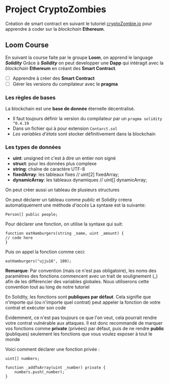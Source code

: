 # Project CryptoZombies

Création de smart contract en suivant le tutoriel [cryptoZombie.io](https://cryptozombies.io/fr) pour apprendre à coder sur la *blockchain* __Ethereum__.

## Loom Course

En suivant la course faite par le groupe __Loom__, on apprend le language __*Solidity*__
Grâce à __*Solidity*__ on peut developper une __Dapp__ qui intéragit avec la *blockchain* __Ethereum__ en créant des __Smart Contract__.

- [ ] Apprendre à créer des __Smart Contract__
- [ ] Gérer les versions du compilateur avec le __pragma__

### Les règles de bases

La blockchain est une __base de donnée__ éternelle décentralisé.

- Il faut toujours définir la version du compilateur par un `pragma solidity ^0.4.19`
- Dans un fichier qui à pour extension `Contarct.sol`
- *Les variables d'états* sont stocker définitivement dans la blockchain

### Les types de données

- __uint__: unsigned int c'est à dire un entier non signé
- __struct__: pour les données plus complexe
- __string__: chaîne de caractère UTF-8
- __fixedArray__: les tableaux fixes          // uint[2] fixedArray;
- __dynamicArray__: les tableaux dynamiques   // uint[]  dynamicArray;

On peut créer aussi un tableau de plusieurs structures

On peut déclarer un tableau comme *public* et Solidity créera automatiquement une méthode *d'accès*
La syntaxe est la suivante:

```
Person[] public people;
```

Pour déclarer une fonction, on utilise la syntaxe qui suit:

```
function eatHamburgers(string _name, uint _amount) {
// code here
}
```
Puis on appel la fonction comme ceci:

```
eatHamburgers("ujju16", 100);
```

__Remarque__: Par convention (mais ce n'est pas obligatoire), les noms des paramètres des fonctions commencent avec un trait de soulignement (_) afin de les différencier des variables globales. Nous utiliserons cette convention tout au long de notre tutoriel

En Solidity, les fonctions sont __publiques par défaut__. Cela signifie que n'importe qui (ou n'importe quel contrat) peut appeler la fonction de votre contrat et exécuter son code

Évidemment, ce n'est pas toujours ce que l'on veut, cela pourrait rendre votre contrat vulnérable aux attaques. Il est donc recommandé de marquer vos fonctions comme __private__ (privées) par défaut, puis de ne rendre __public__ (publiques) seulement les fonctions que vous voulez exposer à tout le monde

Voici comment déclarer une fonction privée :

```
uint[] numbers;

function _addToArray(uint _number) private {
    numbers.push(_number);
}
```